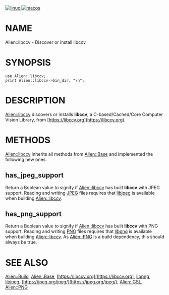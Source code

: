 <div>
    <a href="https://github.com/kiwiroy/Alien-libccv/actions/workflows/linux.yml">
      <img src="https://github.com/kiwiroy/Alien-libccv/actions/workflows/linux.yml/badge.svg" alt="linux" />
    </a>
    <a href="https://github.com/kiwiroy/Alien-libccv/actions/workflows/macos.yml">
      <img src="https://github.com/kiwiroy/Alien-libccv/actions/workflows/macos.yml/badge.svg" alt="macos"/>
    </a>
</div>

# NAME

Alien::libccv - Discover or install libccv

# SYNOPSIS

    use Alien::libccv;
    print Alien::libccv->bin_dir, "\n";

# DESCRIPTION

[Alien::libccv](https://metacpan.org/pod/Alien%3A%3Alibccv) discovers or installs **libccv**, a C-based/Cached/Core Computer Vision Library, from
[https://libccv.org](https://libccv.org).

# METHODS

[Alien::libccv](https://metacpan.org/pod/Alien%3A%3Alibccv) inherits all methods from [Alien::Base](https://metacpan.org/pod/Alien%3A%3ABase) and implemented the following new ones.

## has\_jpeg\_support

Return a Boolean value to signify if [Alien::libccv](https://metacpan.org/pod/Alien%3A%3Alibccv) has built **libccv** with JPEG support. Reading and writing
[JPEG](https://en.wikipedia.org/wiki/JPEG) files requires that
[libjpeg](http://libjpeg.sourceforge.net) is available when building [Alien::libccv](https://metacpan.org/pod/Alien%3A%3Alibccv).

## has\_png\_support

Return a Boolean value to signify if [Alien::libccv](https://metacpan.org/pod/Alien%3A%3Alibccv) has built **libccv** with PNG support. Reading and writing
[PNG](https://en.wikipedia.org/wiki/Portable_Network_Graphics) files requires that
[libpng](http://www.libpng.org/pub/png/libpng.html) is available when building [Alien::libccv](https://metacpan.org/pod/Alien%3A%3Alibccv). As [Alien::PNG](https://metacpan.org/pod/Alien%3A%3APNG) is a
build dependency, this should always be true.

# SEE ALSO

[Alien::Build](https://metacpan.org/pod/Alien%3A%3ABuild), [Alien::Base](https://metacpan.org/pod/Alien%3A%3ABase), [https://libccv.org](https://libccv.org), [libpng](http://www.libpng.org/pub/png/libpng.html),
[libjpeg](http://libjpeg.sourceforge.net), [https://jpeg.org/jpeg/](https://jpeg.org/jpeg/), [Alien::GSL](https://metacpan.org/pod/Alien%3A%3AGSL), [Alien::PNG](https://metacpan.org/pod/Alien%3A%3APNG)
